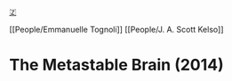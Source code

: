 [🇿](zotero://select/library/items/LP6GGU47)

[[People/Emmanuelle Tognoli]] [[People/J. A. Scott Kelso]] 
# The Metastable Brain (2014)

